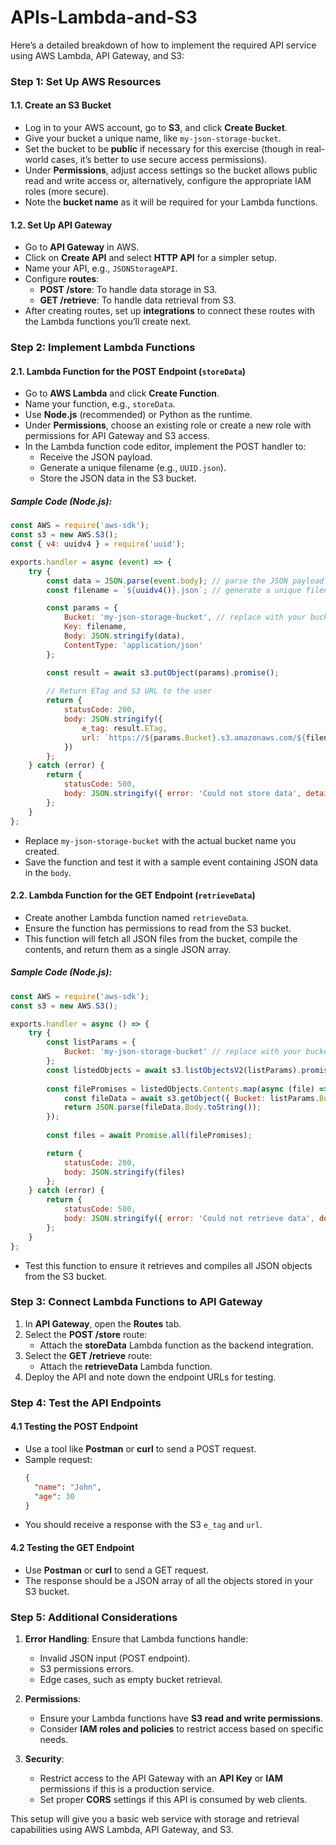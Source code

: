 # APIs-Lambda-and-S3

Here’s a detailed breakdown of how to implement the required API service using AWS Lambda, API Gateway, and S3:

### Step 1: Set Up AWS Resources

#### 1.1. Create an S3 Bucket
   - Log in to your AWS account, go to **S3**, and click **Create Bucket**.
   - Give your bucket a unique name, like `my-json-storage-bucket`.
   - Set the bucket to be **public** if necessary for this exercise (though in real-world cases, it’s better to use secure access permissions).
   - Under **Permissions**, adjust access settings so the bucket allows public read and write access or, alternatively, configure the appropriate IAM roles (more secure).
   - Note the **bucket name** as it will be required for your Lambda functions.

#### 1.2. Set Up API Gateway
   - Go to **API Gateway** in AWS.
   - Click on **Create API** and select **HTTP API** for a simpler setup.
   - Name your API, e.g., `JSONStorageAPI`.
   - Configure **routes**:
      - **POST /store**: To handle data storage in S3.
      - **GET /retrieve**: To handle data retrieval from S3.
   - After creating routes, set up **integrations** to connect these routes with the Lambda functions you’ll create next.

### Step 2: Implement Lambda Functions

#### 2.1. Lambda Function for the POST Endpoint (`storeData`)
   - Go to **AWS Lambda** and click **Create Function**.
   - Name your function, e.g., `storeData`.
   - Use **Node.js** (recommended) or Python as the runtime.
   - Under **Permissions**, choose an existing role or create a new role with permissions for API Gateway and S3 access.
   - In the Lambda function code editor, implement the POST handler to:
     - Receive the JSON payload.
     - Generate a unique filename (e.g., `UUID.json`).
     - Store the JSON data in the S3 bucket.

##### Sample Code (Node.js):
```javascript
const AWS = require('aws-sdk');
const s3 = new AWS.S3();
const { v4: uuidv4 } = require('uuid');

exports.handler = async (event) => {
    try {
        const data = JSON.parse(event.body); // parse the JSON payload
        const filename = `${uuidv4()}.json`; // generate a unique filename

        const params = {
            Bucket: 'my-json-storage-bucket', // replace with your bucket name
            Key: filename,
            Body: JSON.stringify(data),
            ContentType: 'application/json'
        };

        const result = await s3.putObject(params).promise();
        
        // Return ETag and S3 URL to the user
        return {
            statusCode: 200,
            body: JSON.stringify({
                e_tag: result.ETag,
                url: `https://${params.Bucket}.s3.amazonaws.com/${filename}`
            })
        };
    } catch (error) {
        return {
            statusCode: 500,
            body: JSON.stringify({ error: 'Could not store data', details: error.message })
        };
    }
};
```

   - Replace `my-json-storage-bucket` with the actual bucket name you created.
   - Save the function and test it with a sample event containing JSON data in the `body`.

#### 2.2. Lambda Function for the GET Endpoint (`retrieveData`)
   - Create another Lambda function named `retrieveData`.
   - Ensure the function has permissions to read from the S3 bucket.
   - This function will fetch all JSON files from the bucket, compile the contents, and return them as a single JSON array.

##### Sample Code (Node.js):
```javascript
const AWS = require('aws-sdk');
const s3 = new AWS.S3();

exports.handler = async () => {
    try {
        const listParams = {
            Bucket: 'my-json-storage-bucket' // replace with your bucket name
        };
        const listedObjects = await s3.listObjectsV2(listParams).promise();
        
        const filePromises = listedObjects.Contents.map(async (file) => {
            const fileData = await s3.getObject({ Bucket: listParams.Bucket, Key: file.Key }).promise();
            return JSON.parse(fileData.Body.toString());
        });
        
        const files = await Promise.all(filePromises);

        return {
            statusCode: 200,
            body: JSON.stringify(files)
        };
    } catch (error) {
        return {
            statusCode: 500,
            body: JSON.stringify({ error: 'Could not retrieve data', details: error.message })
        };
    }
};
```

   - Test this function to ensure it retrieves and compiles all JSON objects from the S3 bucket.

### Step 3: Connect Lambda Functions to API Gateway

1. In **API Gateway**, open the **Routes** tab.
2. Select the **POST /store** route:
   - Attach the **storeData** Lambda function as the backend integration.
3. Select the **GET /retrieve** route:
   - Attach the **retrieveData** Lambda function.
4. Deploy the API and note down the endpoint URLs for testing.

### Step 4: Test the API Endpoints

#### 4.1 Testing the POST Endpoint
   - Use a tool like **Postman** or **curl** to send a POST request.
   - Sample request:
     ```json
     {
       "name": "John",
       "age": 30
     }
     ```
   - You should receive a response with the S3 `e_tag` and `url`.

#### 4.2 Testing the GET Endpoint
   - Use **Postman** or **curl** to send a GET request.
   - The response should be a JSON array of all the objects stored in your S3 bucket.

### Step 5: Additional Considerations

1. **Error Handling**: Ensure that Lambda functions handle:
   - Invalid JSON input (POST endpoint).
   - S3 permissions errors.
   - Edge cases, such as empty bucket retrieval.

2. **Permissions**:
   - Ensure your Lambda functions have **S3 read and write permissions**.
   - Consider **IAM roles and policies** to restrict access based on specific needs.

3. **Security**:
   - Restrict access to the API Gateway with an **API Key** or **IAM** permissions if this is a production service.
   - Set proper **CORS** settings if this API is consumed by web clients.

This setup will give you a basic web service with storage and retrieval capabilities using AWS Lambda, API Gateway, and S3.
